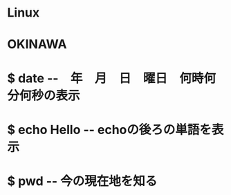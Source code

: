 # Linux
# OKINAWA
<h1>$ date --　年　月　日　曜日　何時何分何秒の表示</h1>
<h1>$ echo Hello -- echoの後ろの単語を表示</h1>
<h1>$ pwd -- 今の現在地を知る</h1>
